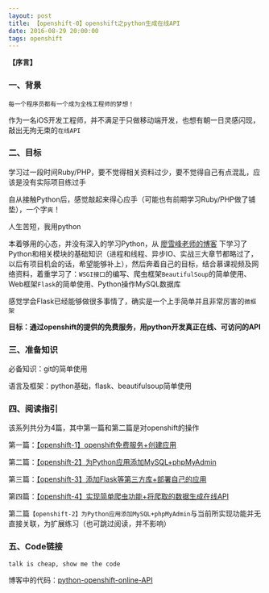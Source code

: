 ```yaml
---
layout: post
title: 【openshift-0】openshift之python生成在线API
date: 2016-08-29 20:00:00
tags: openshift
---
```


**【序言】**

### 一、背景

`每一个程序员都有一个成为全栈工程师的梦想！`

作为一名iOS开发工程师，并不满足于只做移动端开发，也想有朝一日灵感闪现，敲出无拘无束的`在线API`

### 二、目标

学习过一段时间Ruby/PHP，要不觉得相关资料过少，要不觉得自己有点混乱，应该是没有实际项目练过手

自从接触Python后，感觉敲起来得心应手（可能也有前期学习Ruby/PHP做了铺垫），一个字`爽`！

人生苦短，我用python

本着够用的心态，并没有深入的学习Python，从 [廖雪峰老师的博客](http://www.liaoxuefeng.com/) 下学习了Python和相关模块的基础知识（进程和线程、异步IO、实战三大章节都略过了，以后有项目机会的话，希望能够补上），然后奔着自己的目标，结合慕课视频及网络资料，着重学习了：`WSGI接口`的编写、爬虫框架`BeautifulSoup`的简单使用、Web框架`Flask`的简单使用、Python操作MySQL数据库

感觉学会Flask已经能够做很多事情了，确实是一个上手简单并且非常厉害的`微框架`

**目标：通过openshift的提供的免费服务，用python开发真正在线、可访问的API**

### 三、准备知识

必备知识：git的简单使用

语言及框架：python基础，flask、beautifulsoup简单使用

### 四、阅读指引

该系列共分为4篇，其中第一篇和第二篇是对openshift的操作

第一篇：[【openshift-1】openshift免费服务+创建应用](http://yunschou.github.io/2016/08/openshift-guide-1/)

第二篇：[【openshift-2】为Python应用添加MySQL+phpMyAdmin](http://yunschou.github.io/2016/08/openshift-guide-2/)

第三篇：[【openshift-3】添加Flask等第三方库+部署自己的应用](http://yunschou.github.io/2016/09/openshift-guide-3/)

第四篇：[【openshift-4】实现简单爬虫功能+将爬取的数据生成在线API](http://yunschou.github.io/2016/09/openshift-guide-4/)

第二篇`【openshift-2】为Python应用添加MySQL+phpMyAdmin`与当前所实现功能并无直接关联，为扩展练习（也可跳过阅读，并不影响）

### 五、Code链接

`talk is cheap, show me the code`

博客中的代码：[python-openshift-online-API](https://github.com/YunsChou/PythonCode/tree/master/python-openshift-online-API)


